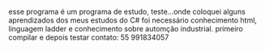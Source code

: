 esse programa é um programa de estudo, teste...onde coloquei alguns aprendizados dos meus estudos do C#
foi necessário conhecimento html, linguagem ladder e conhecimento sobre automção industrial.
primeiro compilar e depois testar
contato: 55 991834057
